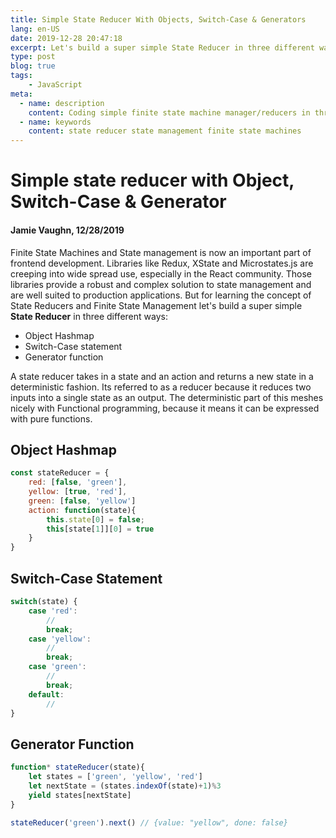 ```yaml
---
title: Simple State Reducer With Objects, Switch-Case & Generators
lang: en-US
date: 2019-12-28 20:47:18
excerpt: Let's build a super simple State Reducer in three different ways
type: post
blog: true
tags:
    - JavaScript
meta:
  - name: description
    content: Coding simple finite state machine manager/reducers in three ways
  - name: keywords
    content: state reducer state management finite state machines
---
```



# Simple state reducer with Object, Switch-Case & Generator

#### Jamie Vaughn, 12/28/2019

Finite State Machines and State management is now an important part of frontend development. Libraries like Redux, XState and Microstates.js are creeping into wide spread use, especially in the React community. Those libraries provide a robust and complex solution to state management and are well suited to production applications. But for learning the concept of State Reducers and Finite State Management let's build a super simple __State Reducer__ in three different ways: 
* Object Hashmap
* Switch-Case statement
* Generator function

A state reducer takes in a state and an action and returns a new state in a deterministic fashion. Its referred to as a reducer because it reduces two inputs into a single state as an output. The deterministic part of this meshes nicely with Functional programming, because it means it can be expressed with pure functions. 

## Object Hashmap

```js
const stateReducer = {
    red: [false, 'green'],
    yellow: [true, 'red'],
    green: [false, 'yellow']
    action: function(state){
        this.state[0] = false;
        this[state[1]][0] = true 
    }
}

```

## Switch-Case Statement

```js
switch(state) {
    case 'red':
        //
        break;
    case 'yellow':
        //
        break;
    case 'green':
        //
        break;
    default: 
        //
}
```

## Generator Function

```js
function* stateReducer(state){
    let states = ['green', 'yellow', 'red']
    let nextState = (states.indexOf(state)+1)%3
    yield states[nextState]
}

stateReducer('green').next() // {value: "yellow", done: false}
```